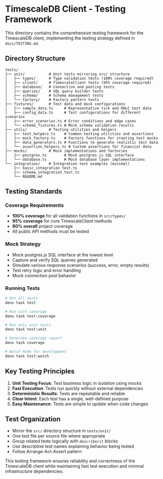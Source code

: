 # TimescaleDB Client - Testing Framework

This directory contains the comprehensive testing framework for the TimescaleDB client, implementing the testing strategy defined in `docs/TESTING.md`.

## Directory Structure

```
tests/
├── unit/           # Unit tests mirroring src/ structure
│   ├── types/      # Type validation tests (100% coverage required)
│   ├── client/     # TimescaleClient tests (95% coverage required)
│   ├── database/   # Connection and pooling tests
│   ├── queries/    # SQL query builder tests
│   ├── schema/     # Schema management tests
│   └── factory/    # Factory pattern tests
├── fixtures/       # Test data and mock configurations
│   ├── sample_data.ts     # Representative tick and OHLC test data
│   ├── config_data.ts     # Test configurations for different scenarios
│   ├── error_scenarios.ts # Error conditions and edge cases
│   └── schema_fixtures.ts # Mock schema validation results
├── utils/          # Testing utilities and helpers
│   ├── test_helpers.ts    # Common testing utilities and assertions
│   ├── mock_factory.ts    # Factory functions for creating test mocks
│   ├── data_generators.ts # Functions to generate realistic test data
│   └── assertion_helpers.ts # Custom assertions for financial data
├── mocks/          # Mock implementations and factories
│   ├── postgres.ts        # Mock postgres.js SQL interface
│   └── database.ts        # Mock database layer implementations
└── integration/    # Integration test examples (minimal)
    ├── basic_integration_test.ts
    ├── schema_integration_test.ts
    └── README.md
```

## Testing Standards

### Coverage Requirements
- **100% coverage** for all validation functions in `src/types/`
- **95% coverage** for core TimescaleClient methods
- **80% overall** project coverage
- All public API methods must be tested

### Mock Strategy
- Mock postgres.js SQL interface at the lowest level
- Capture and verify SQL queries generated
- Simulate various response scenarios (success, error, empty results)
- Test retry logic and error handling
- Mock connection pool behavior

### Running Tests

```bash
# Run all tests
deno task test

# Run with coverage
deno task test:coverage

# Run only unit tests
deno task test:unit

# Generate coverage report
deno task coverage

# Watch mode for development
deno task test:watch
```

## Key Testing Principles

1. **Unit Testing Focus**: Test business logic in isolation using mocks
2. **Fast Execution**: Tests run quickly without external dependencies
3. **Deterministic Results**: Tests are repeatable and reliable
4. **Clear Intent**: Each test has a single, well-defined purpose
5. **Easy Maintenance**: Tests are simple to update when code changes

## Test Organization

- Mirror the `src/` directory structure in `tests/unit/`
- One test file per source file where appropriate
- Group related tests logically with `describe/it` blocks
- Use descriptive test names explaining behavior being tested
- Follow Arrange-Act-Assert pattern

This testing framework ensures reliability and correctness of the TimescaleDB client while maintaining fast test execution and minimal infrastructure dependencies.